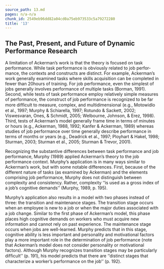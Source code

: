 ```yaml
---
source_path: 13.md
pages: n/a-n/a
chunk_id: 2549eb96dd82a04cd0a75eb973533c5a79272280
title: '13'
---
```

## The Past, Present, and Future of Dynamic Performance Research

A limitation of Ackerman’s work is that the theory is focused on task performance. While task performance is obviously related to job perfor- mance, the contexts and constructs are distinct. For example, Ackerman’s work generally examined tasks where skills acquisition can be completed in fewer than 20hours of training. For job performance, even the simplest of jobs generally involves performance of multiple tasks (Borman, 1991). Second, while tests of task performance employ relatively simple measures of performance, the construct of job performance is recognized to be far more difﬁcult to measure, complex, and multidimensional (e.g., Motowidlo et al., 1997; Murphy & Schiarella, 1997; Rotundo & Sackett, 2002; Viswesvaran, Ones, & Schmidt, 2005; Welbourne, Johnson, & Erez, 1998). Third, tests of Ackerman’s model generally frame time in terms of minutes or hours (e.g., Ackerman, 1988, 1992; Kanfer & Ackerman, 1989) whereas studies of job performance over time generally describe performance in terms of months or years (e.g., Deadrick et al., 1997; Ployhart & Hakel, 1998; Sturman, 2003; Sturman et al., 2005; Sturman & Trevor, 2001).

Recognizing the substantive differences between task performance and job performance, Murphy (1989) applied Ackerman’s theory to the job performance context. Murphy’s application is in many ways similar to Ackerman’s work, but with some notable differences. First, because of the different nature of tasks (as examined by Ackerman) and the elements comprising job performance, Murphy does not distinguish between complexity and consistency. Rather, complexity ‘‘is used as a gross index of a job’s cognitive demands’’ (Murphy, 1989, p. 195).

Murphy’s application also results in a model with two phases instead of three: the transition and maintenance stages. The transition stage occurs when an employee is new to a job or when the major duties associated with a job change. Similar to the ﬁrst phase of Ackerman’s model, this phase places high cognitive demands on workers who must acquire new information and cannot rely on past experience. The maintenance stage occurs when jobs are well-learned. Murphy predicts that in this stage, cognitive ability is less important and personality and motivational factors play a more important role in the determination of job performance (note that Ackerman’s model does not consider personality or motivational factors). Although Murphy recognizes transition stages may be particularly difﬁcult’’ (p. 191), his model predicts that there are ‘‘distinct stages that characterize a worker’s performance on the job’’ (p. 192).
